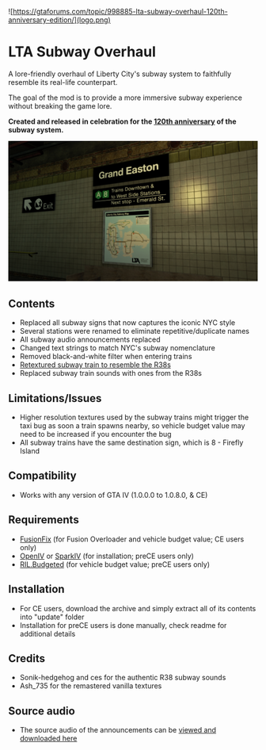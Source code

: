 ![https://gtaforums.com/topic/998885-lta-subway-overhaul-120th-anniversary-edition/](logo.png)

# LTA Subway Overhaul
A lore-friendly overhaul of Liberty City's subway system to faithfully resemble its real-life counterpart.

The goal of the mod is to provide a more immersive subway experience without breaking the game lore.

**Created and released in celebration for the [120th anniversary](https://ny1.com/nyc/all-boroughs/traffic_and_transit/2024/10/26/new-york-city-subway-celebrates-120th-anniversary) of the subway system.**

![](image.png)

## Contents
- Replaced all subway signs that now captures the iconic NYC style
- Several stations were renamed to eliminate repetitive/duplicate names
- All subway audio announcements replaced
- Changed text strings to match NYC's subway nomenclature
- Removed black-and-white filter when entering trains
- [Retextured subway train to resemble the R38s](https://gtaforums.com/topic/994734-gta-iv-eflc-r38-subway/)
- Replaced subway train sounds with ones from the R38s

## Limitations/Issues
- Higher resolution textures used by the subway trains might trigger the taxi bug as soon a train spawns nearby, so vehicle budget value may need to be increased if you encounter the bug
- All subway trains have the same destination sign, which is 8 - Firefly Island

## Compatibility
- Works with any version of GTA IV (1.0.0.0 to 1.0.8.0, & CE)

## Requirements
- [FusionFix](https://gtaforums.com/topic/934545-fusionfix/) (for Fusion Overloader and vehicle budget value; CE users only)
- [OpenIV](https://openiv.com/) or [SparkIV](https://ahmed605.github.io/SparkIV/) (for installation; preCE users only)
- [RIL.Budgeted](https://gtaforums.com/topic/744584-reliv-rilbudgeted-population-budget-adjustertaxi-bug-fix/) (for vehicle budget value; preCE users only)

## Installation
- For CE users, download the archive and simply extract all of its contents into "update" folder
- Installation for preCE users is done manually, check readme for additional details

## Credits
- Sonik-hedgehog and ces for the authentic R38 subway sounds
-  Ash_735 for the remastered vanilla textures

## Source audio
- The source audio of the announcements can be [viewed and downloaded here](https://drive.google.com/file/d/1fzrWMjvo5oiZH2TTThMB8f4-GQWWXFQQ/view)
